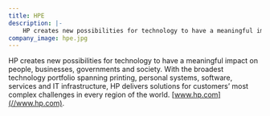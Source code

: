 ```yaml
---
title: HPE
description: |-
    HP creates new possibilities for technology to have a meaningful impact on people, businesses, governments and society.
company_image: hpe.jpg
---
```

HP creates new possibilities for technology to have a meaningful impact on people, businesses, governments and society. With the broadest technology portfolio spanning printing, personal systems, software, services and IT infrastructure, HP delivers solutions for customers’ most complex challenges in every region of the world. [www.hp.com](//www.hp.com).
